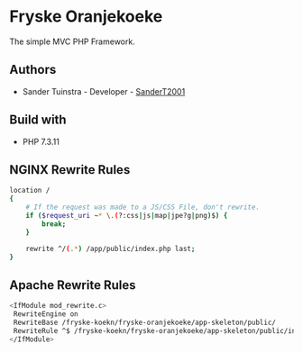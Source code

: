 # Fryske Oranjekoeke
The simple MVC PHP Framework.

## Authors
* Sander Tuinstra - Developer - [SanderT2001](https://github.com/SanderT2001)

## Build with
* PHP 7.3.11

## NGINX Rewrite Rules
```sh
location /
{
    # If the request was made to a JS/CSS File, don't rewrite.
    if ($request_uri ~* \.(?:css|js|map|jpe?g|png)$) {
        break;
    }

    rewrite ^/(.*) /app/public/index.php last;
}
```

## Apache Rewrite Rules
```sh
<IfModule mod_rewrite.c>
 RewriteEngine on
 RewriteBase /fryske-koekn/fryske-oranjekoeke/app-skeleton/public/
 RewriteRule ^$ /fryske-koekn/fryske-oranjekoeke/app-skeleton/public/index.php [L]
</IfModule>
```
